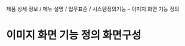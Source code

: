 <!--breadcrumb:제품 상세 정보 / 메뉴 설명 / 업무표준 / 시스템정의기능 – 이미지 화면 기능 정의--><span class="md-breadcrumb">제품 상세 정보 / 메뉴 설명 / 업무표준 / 시스템정의기능 – 이미지 화면 기능 정의</span>
# 이미지 화면 기능 정의 화면구성
